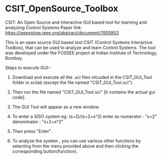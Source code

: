 # CSIT_OpenSource_Toolbox
CSIT: An Open Source and interactive GUI based tool for learning and analyzing Control Systems
Paper link: https://ieeexplore.ieee.org/abstract/document/7855953  

This is an open source GUI based tool CSIT (Control Systems Interactive Toolbox), that can be used to analyze and learn Control Systems. The tool was developed under the FOSSEE project at Indian Institute of Technology, Bombay. 

Steps to execute GUI:-

1) Download and execute all the .sci files inlcuded in the CSIT_GUI_Tool folder in scilab (except the file named "CSIT_GUI_Tool.sci").

2) Then run the file named "CSIT_GUI_Tool.sci" [it contains the actual gui code].

3) The GUI Tool will appear as a new window.

4) To enter a SISO system  eg: (s+2)/(s+2+s^2)  enter as 
	numerator   :    "s+2"
	denominator :  "s+2+s^2" 
5) Then press "Enter".

6) To analyze the system , you can use various other functions by selecting from the menu provided above and then clicking the corresponding button(function).
